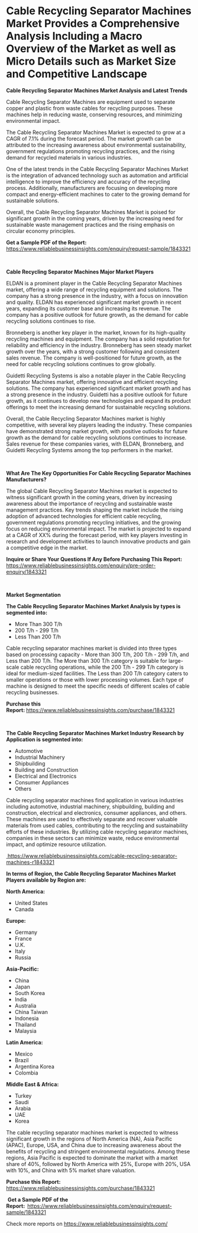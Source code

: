 <p><h1>Cable Recycling Separator Machines Market Provides a Comprehensive Analysis Including a Macro Overview of the Market as well as Micro Details such as Market Size and Competitive Landscape</h1></p><p><strong>Cable Recycling Separator Machines Market Analysis and Latest Trends</strong></p>
<p><p>Cable Recycling Separator Machines are equipment used to separate copper and plastic from waste cables for recycling purposes. These machines help in reducing waste, conserving resources, and minimizing environmental impact.</p><p>The Cable Recycling Separator Machines Market is expected to grow at a CAGR of 7.1% during the forecast period. The market growth can be attributed to the increasing awareness about environmental sustainability, government regulations promoting recycling practices, and the rising demand for recycled materials in various industries.</p><p>One of the latest trends in the Cable Recycling Separator Machines Market is the integration of advanced technology such as automation and artificial intelligence to improve the efficiency and accuracy of the recycling process. Additionally, manufacturers are focusing on developing more compact and energy-efficient machines to cater to the growing demand for sustainable solutions.</p><p>Overall, the Cable Recycling Separator Machines Market is poised for significant growth in the coming years, driven by the increasing need for sustainable waste management practices and the rising emphasis on circular economy principles.</p></p>
<p><strong>Get a Sample PDF of the Report:&nbsp;</strong> <a href="https://www.reliablebusinessinsights.com/enquiry/request-sample/1843321">https://www.reliablebusinessinsights.com/enquiry/request-sample/1843321</a></p>
<p>&nbsp;</p>
<p><strong>Cable Recycling Separator Machines Major Market Players</strong></p>
<p><p>ELDAN is a prominent player in the Cable Recycling Separator Machines market, offering a wide range of recycling equipment and solutions. The company has a strong presence in the industry, with a focus on innovation and quality. ELDAN has experienced significant market growth in recent years, expanding its customer base and increasing its revenue. The company has a positive outlook for future growth, as the demand for cable recycling solutions continues to rise.</p><p>Bronneberg is another key player in the market, known for its high-quality recycling machines and equipment. The company has a solid reputation for reliability and efficiency in the industry. Bronneberg has seen steady market growth over the years, with a strong customer following and consistent sales revenue. The company is well-positioned for future growth, as the need for cable recycling solutions continues to grow globally.</p><p>Guidetti Recycling Systems is also a notable player in the Cable Recycling Separator Machines market, offering innovative and efficient recycling solutions. The company has experienced significant market growth and has a strong presence in the industry. Guidetti has a positive outlook for future growth, as it continues to develop new technologies and expand its product offerings to meet the increasing demand for sustainable recycling solutions.</p><p>Overall, the Cable Recycling Separator Machines market is highly competitive, with several key players leading the industry. These companies have demonstrated strong market growth, with positive outlooks for future growth as the demand for cable recycling solutions continues to increase. Sales revenue for these companies varies, with ELDAN, Bronneberg, and Guidetti Recycling Systems among the top performers in the market.</p></p>
<p>&nbsp;</p>
<p><strong>What Are The Key Opportunities For Cable Recycling Separator Machines Manufacturers?</strong></p>
<p><p>The global Cable Recycling Separator Machines market is expected to witness significant growth in the coming years, driven by increasing awareness about the importance of recycling and sustainable waste management practices. Key trends shaping the market include the rising adoption of advanced technologies for efficient cable recycling, government regulations promoting recycling initiatives, and the growing focus on reducing environmental impact. The market is projected to expand at a CAGR of XX% during the forecast period, with key players investing in research and development activities to launch innovative products and gain a competitive edge in the market.</p></p>
<p><strong>Inquire or Share Your Questions If Any Before Purchasing This Report:</strong> <a href="https://www.reliablebusinessinsights.com/enquiry/pre-order-enquiry/1843321">https://www.reliablebusinessinsights.com/enquiry/pre-order-enquiry/1843321</a></p>
<p>&nbsp;</p>
<p><strong>Market Segmentation</strong></p>
<p><strong>The Cable Recycling Separator Machines Market Analysis by types is segmented into:</strong></p>
<p><ul><li>More Than 300 T/h</li><li>200 T/h - 299 T/h</li><li>Less Than 200 T/h</li></ul></p>
<p><p>Cable recycling separator machines market is divided into three types based on processing capacity - More than 300 T/h, 200 T/h - 299 T/h, and Less than 200 T/h. The More than 300 T/h category is suitable for large-scale cable recycling operations, while the 200 T/h - 299 T/h category is ideal for medium-sized facilities. The Less than 200 T/h category caters to smaller operations or those with lower processing volumes. Each type of machine is designed to meet the specific needs of different scales of cable recycling businesses.</p></p>
<p><strong>Purchase this Report:&nbsp;</strong><a href="https://www.reliablebusinessinsights.com/purchase/1843321">https://www.reliablebusinessinsights.com/purchase/1843321</a></p>
<p>&nbsp;</p>
<p><strong>The Cable Recycling Separator Machines Market Industry Research by Application is segmented into:</strong></p>
<p><ul><li>Automotive</li><li>Industrial Machinery</li><li>Shipbuilding</li><li>Building and Construction</li><li>Electrical and Electronics</li><li>Consumer Appliances</li><li>Others</li></ul></p>
<p><p>Cable recycling separator machines find application in various industries including automotive, industrial machinery, shipbuilding, building and construction, electrical and electronics, consumer appliances, and others. These machines are used to effectively separate and recover valuable materials from used cables, contributing to the recycling and sustainability efforts of these industries. By utilizing cable recycling separator machines, companies in these sectors can minimize waste, reduce environmental impact, and optimize resource utilization.</p></p>
<p><a href="https://www.reliablebusinessinsights.com/cable-recycling-separator-machines-r1843321">&nbsp;https://www.reliablebusinessinsights.com/cable-recycling-separator-machines-r1843321</a></p>
<p><strong>In terms of Region, the Cable Recycling Separator Machines Market Players available by Region are:</strong></p>
<p>
    <p> <strong> North America: </strong>
        <ul>
            <li>United States</li>
            <li>Canada</li>
        </ul>
        </p> 
    <p> <strong> Europe: </strong>
        <ul>
            <li>Germany</li>
            <li>France</li>
            <li>U.K.</li>
            <li>Italy</li>
            <li>Russia</li>
        </ul>
        </p> 
    <p> <strong> Asia-Pacific: </strong>
        <ul>
            <li>China</li>
            <li>Japan</li>
            <li>South Korea</li>
            <li>India</li>
            <li>Australia</li>
            <li>China Taiwan</li>
            <li>Indonesia</li>
            <li>Thailand</li>
            <li>Malaysia</li>
        </ul>
        </p> 
    <p> <strong> Latin America: </strong>
        <ul>
            <li>Mexico</li>
            <li>Brazil</li>
            <li>Argentina Korea</li>
            <li>Colombia</li>
        </ul>
        </p> 
    <p> <strong> Middle East & Africa: </strong>
        <ul>
            <li>Turkey</li>
            <li>Saudi</li>
            <li>Arabia</li>
            <li>UAE</li>
            <li>Korea</li>
        </ul>
    </p>
    </p>
<p><p>The cable recycling separator machines market is expected to witness significant growth in the regions of North America (NA), Asia Pacific (APAC), Europe, USA, and China due to increasing awareness about the benefits of recycling and stringent environmental regulations. Among these regions, Asia Pacific is expected to dominate the market with a market share of 40%, followed by North America with 25%, Europe with 20%, USA with 10%, and China with 5% market share valuation.</p></p>
<p><strong>Purchase this Report: </strong><a href="https://www.reliablebusinessinsights.com/purchase/1843321">https://www.reliablebusinessinsights.com/purchase/1843321</a></p>
<p>&nbsp;<strong>Get a Sample PDF of the Report:&nbsp;&nbsp;</strong><a href="https://www.reliablebusinessinsights.com/enquiry/request-sample/1843321">https://www.reliablebusinessinsights.com/enquiry/request-sample/1843321</a></p>
<p><strong></strong></p>
<p>Check more reports on <a href="https://www.reliablebusinessinsights.com/">https://www.reliablebusinessinsights.com/</a></p>